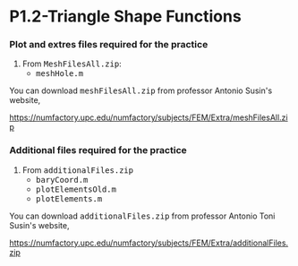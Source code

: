 # P1.2-Triangle Shape Functions
### Plot and extres files required for the practice
1. From <tt>MeshFilesAll.zip</tt>: 
   * <tt>meshHole.m</tt>
   
You can download <tt>meshFilesAll.zip</tt> from professor Antonio Susin's
website,

https://numfactory.upc.edu/numfactory/subjects/FEM/Extra/meshFilesAll.zip

### Additional files required for the practice
1. From <tt>additionalFiles.zip</tt>
   * <tt>baryCoord.m</tt>
   * <tt>plotElementsOld.m</tt>
   * <tt>plotElements.m</tt>

You can download <tt>additionalFiles.zip</tt> from professor Antonio Toni
Susin's website,

https://numfactory.upc.edu/numfactory/subjects/FEM/Extra/additionalFiles.zip
